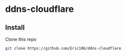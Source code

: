 # ddns-cloudflare


## Install

Clone this repo
```bash
git clone https://github.com/Eric106/ddns-cloudflare
```

